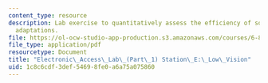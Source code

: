 ```yaml
---
content_type: resource
description: Lab exercise to quantitatively assess the efficiency of some common low-vision
  adaptations.
file: https://ol-ocw-studio-app-production.s3.amazonaws.com/courses/6-811-principles-and-practice-of-assistive-technology-fall-2014/1c8c6cdf3def54698fe0a6a75a075860_MIT6_811F14_LowVision.pdf
file_type: application/pdf
resourcetype: Document
title: "Electronic\_Access\_Lab\_(Part\_1) Station\_E:\_Low\_Vision"
uid: 1c8c6cdf-3def-5469-8fe0-a6a75a075860
---
```

